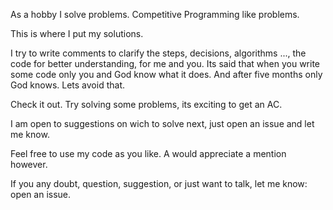 As a hobby I solve problems. Competitive Programming like problems.

This is where I put my solutions.

I try to write comments to clarify the steps, decisions, algorithms ..., the code for
better understanding, for me and you.
Its said that when you write some code only you and God know what it does. And after five
months only God knows. Lets avoid that.

Check it out. Try solving some problems, its exciting to get an AC.

I am open to suggestions on wich to solve next, just open an issue and let me know.

Feel free to use my code as you like. A would appreciate a mention however.

If you any doubt, question, suggestion, or just want to talk, let me know: open an issue.
